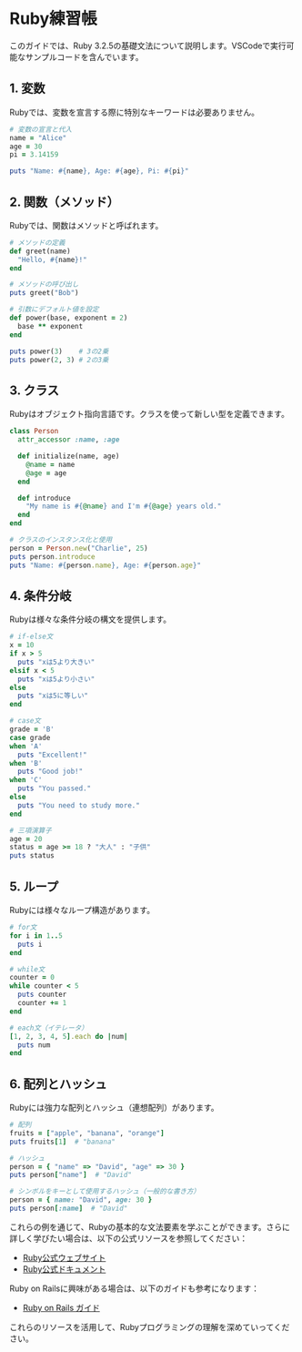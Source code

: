 # Ruby練習帳

このガイドでは、Ruby 3.2.5の基礎文法について説明します。VSCodeで実行可能なサンプルコードを含んでいます。

## 1. 変数

Rubyでは、変数を宣言する際に特別なキーワードは必要ありません。

```ruby
# 変数の宣言と代入
name = "Alice"
age = 30
pi = 3.14159

puts "Name: #{name}, Age: #{age}, Pi: #{pi}"
```

## 2. 関数（メソッド）

Rubyでは、関数はメソッドと呼ばれます。

```ruby
# メソッドの定義
def greet(name)
  "Hello, #{name}!"
end

# メソッドの呼び出し
puts greet("Bob")

# 引数にデフォルト値を設定
def power(base, exponent = 2)
  base ** exponent
end

puts power(3)    # 3の2乗
puts power(2, 3) # 2の3乗
```

## 3. クラス

Rubyはオブジェクト指向言語です。クラスを使って新しい型を定義できます。

```ruby
class Person
  attr_accessor :name, :age

  def initialize(name, age)
    @name = name
    @age = age
  end

  def introduce
    "My name is #{@name} and I'm #{@age} years old."
  end
end

# クラスのインスタンス化と使用
person = Person.new("Charlie", 25)
puts person.introduce
puts "Name: #{person.name}, Age: #{person.age}"
```

## 4. 条件分岐

Rubyは様々な条件分岐の構文を提供します。

```ruby
# if-else文
x = 10
if x > 5
  puts "xは5より大きい"
elsif x < 5
  puts "xは5より小さい"
else
  puts "xは5に等しい"
end

# case文
grade = 'B'
case grade
when 'A'
  puts "Excellent!"
when 'B'
  puts "Good job!"
when 'C'
  puts "You passed."
else
  puts "You need to study more."
end

# 三項演算子
age = 20
status = age >= 18 ? "大人" : "子供"
puts status
```

## 5. ループ

Rubyには様々なループ構造があります。

```ruby
# for文
for i in 1..5
  puts i
end

# while文
counter = 0
while counter < 5
  puts counter
  counter += 1
end

# each文（イテレータ）
[1, 2, 3, 4, 5].each do |num|
  puts num
end
```

## 6. 配列とハッシュ

Rubyには強力な配列とハッシュ（連想配列）があります。

```ruby
# 配列
fruits = ["apple", "banana", "orange"]
puts fruits[1]  # "banana"

# ハッシュ
person = { "name" => "David", "age" => 30 }
puts person["name"]  # "David"

# シンボルをキーとして使用するハッシュ（一般的な書き方）
person = { name: "David", age: 30 }
puts person[:name]  # "David"
```

これらの例を通じて、Rubyの基本的な文法要素を学ぶことができます。さらに詳しく学びたい場合は、以下の公式リソースを参照してください：

- [Ruby公式ウェブサイト](https://www.ruby-lang.org/ja/)
- [Ruby公式ドキュメント](https://docs.ruby-lang.org/ja/)

Ruby on Railsに興味がある場合は、以下のガイドも参考になります：

- [Ruby on Rails ガイド](https://railsguides.jp/)

これらのリソースを活用して、Rubyプログラミングの理解を深めていってください。